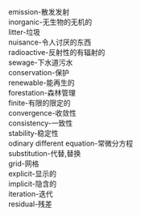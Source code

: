 emission-散发发射<br>
inorganic-无生物的无机的<br>
litter-垃圾<br>
nuisance-令人讨厌的东西<br>
radioactive-反射性的有辐射的<br>
sewage-下水道污水<br>
conservation-保护<br>
renewable-能再生的<br>
forestation-森林管理<br>
finite-有限的限定的<br>
convergence-收敛性<br>
consistency-一致性<br>
stability-稳定性<br>
odinary different equation-常微分方程<br>
substitution-代替,替换<br>
grid-网格<br>
explicit-显示的<br>
implicit-隐含的<br>
iteration-迭代<br>
residual-残差<br>
<br>
<br>